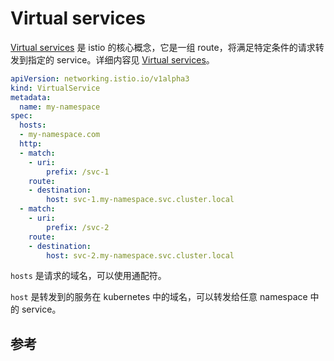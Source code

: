 # Virtual services

[Virtual services][2] 是 istio 的核心概念，它是一组 route，将满足特定条件的请求转发到指定的 service。详细内容见 [Virtual services][5]。


```yaml
apiVersion: networking.istio.io/v1alpha3
kind: VirtualService
metadata:
  name: my-namespace
spec:
  hosts:
  - my-namespace.com
  http:
  - match:
    - uri:
        prefix: /svc-1
    route:
    - destination:
        host: svc-1.my-namespace.svc.cluster.local
  - match:
    - uri:
        prefix: /svc-2
    route:
    - destination:
        host: svc-2.my-namespace.svc.cluster.local
```

`hosts` 是请求的域名，可以使用通配符。

`host` 是转发到的服务在 kubernetes 中的域名，可以转发给任意 namespace 中的 service。

## 参考

[1]: https://istio.io/docs/concepts/traffic-management/ "Traffic routing and configuration"
[2]: https://istio.io/docs/concepts/traffic-management/#virtual-services "Virtual services"
[3]: https://istio.io/docs/reference/config/networking/v1alpha3/destination-rule/ "Destination Rule"
[4]: https://istio.io/docs/concepts/traffic-management/#gateways "Gateways"
[5]: https://istio.io/docs/reference/config/networking/v1alpha3/virtual-service/ "Envoy VirtualService Detail"
